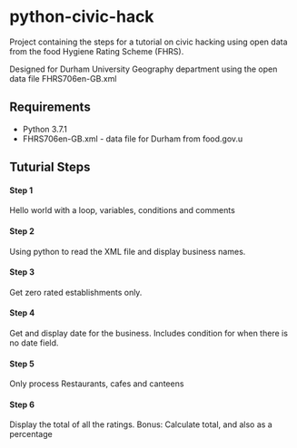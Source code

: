 # python-civic-hack

Project containing the steps for a tutorial on civic hacking using open data from the food Hygiene Rating Scheme (FHRS).

Designed for Durham University Geography department using the open data file FHRS706en-GB.xml

## Requirements

- Python 3.7.1
- FHRS706en-GB.xml  - data file for Durham from food.gov.u

## Tuturial Steps

#### Step 1

Hello world with a loop, variables, conditions and comments

#### Step 2

Using python to read the XML file and display business names.

#### Step 3

Get zero rated establishments only.

#### Step 4

Get and display date for the business. Includes condition for when there is no date field.

#### Step 5

Only process Restaurants, cafes and canteens

#### Step 6

Display the total of all the ratings.
Bonus: Calculate total, and also as a percentage
